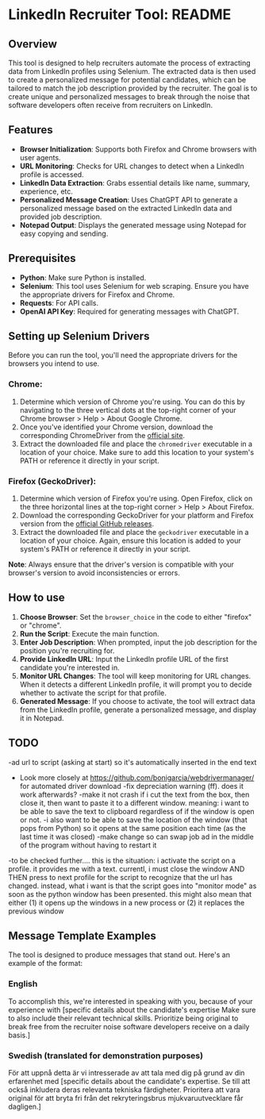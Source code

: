 # LinkedIn Recruiter Tool: README

## Overview
This tool is designed to help recruiters automate the process of extracting data from LinkedIn profiles using Selenium. The extracted data is then used to create a personalized message for potential candidates, which can be tailored to match the job description provided by the recruiter. The goal is to create unique and personalized messages to break through the noise that software developers often receive from recruiters on LinkedIn.

## Features
- **Browser Initialization**: Supports both Firefox and Chrome browsers with user agents.
- **URL Monitoring**: Checks for URL changes to detect when a LinkedIn profile is accessed.
- **LinkedIn Data Extraction**: Grabs essential details like name, summary, experience, etc.
- **Personalized Message Creation**: Uses ChatGPT API to generate a personalized message based on the extracted LinkedIn data and provided job description.
- **Notepad Output**: Displays the generated message using Notepad for easy copying and sending.

## Prerequisites
- **Python**: Make sure Python is installed.
- **Selenium**: This tool uses Selenium for web scraping. Ensure you have the appropriate drivers for Firefox and Chrome.
- **Requests**: For API calls.
- **OpenAI API Key**: Required for generating messages with ChatGPT.

## Setting up Selenium Drivers

Before you can run the tool, you'll need the appropriate drivers for the browsers you intend to use.

### Chrome:
1. Determine which version of Chrome you're using. You can do this by navigating to the three vertical dots at the top-right corner of your Chrome browser > Help > About Google Chrome.
2. Once you've identified your Chrome version, download the corresponding ChromeDriver from the [official site](https://sites.google.com/a/chromium.org/chromedriver/downloads).
3. Extract the downloaded file and place the `chromedriver` executable in a location of your choice. Make sure to add this location to your system's PATH or reference it directly in your script.

### Firefox (GeckoDriver):
1. Determine which version of Firefox you're using. Open Firefox, click on the three horizontal lines at the top-right corner > Help > About Firefox.
2. Download the corresponding GeckoDriver for your platform and Firefox version from the [official GitHub releases](https://github.com/mozilla/geckodriver/releases).
3. Extract the downloaded file and place the `geckodriver` executable in a location of your choice. Again, ensure this location is added to your system's PATH or reference it directly in your script.

**Note**: Always ensure that the driver's version is compatible with your browser's version to avoid inconsistencies or errors.

## How to use
1. **Choose Browser**: Set the `browser_choice` in the code to either "firefox" or "chrome".
2. **Run the Script**: Execute the main function.
3. **Enter Job Description**: When prompted, input the job description for the position you're recruiting for.
4. **Provide LinkedIn URL**: Input the LinkedIn profile URL of the first candidate you're interested in.
5. **Monitor URL Changes**: The tool will keep monitoring for URL changes. When it detects a different LinkedIn profile, it will prompt you to decide whether to activate the script for that profile.
6. **Generated Message**: If you choose to activate, the tool will extract data from the LinkedIn profile, generate a personalized message, and display it in Notepad.

## TODO
-ad url to script (asking at start) so it's automatically inserted in the end text
- Look more closely at https://github.com/bonigarcia/webdrivermanager/ for automated driver download
-fix depreciation warning (ff). does it work afterwards?
-make it not crash if i cut the text from the box, then close it, then want to paste it to a different window.
  meaning: i want to be able to save the text to clipboard regardless of if the window is open or not. 
-i also want to be able to save the location of the window (that pops from Python) so it opens at the same position each time (as the last time it was closed)
-make change so can swap job ad in the middle of the program without having to restart it

-to be checked further.... this is the situation: i activate the script on a profile. it provides me with a text. currentl, i must close the window AND THEN press to next profile for the script to recognize that the url has changed.
    instead, what i want is that the script goes into "monitor mode" as soon as the python window has been presented. this might also mean that either (1) it opens up the windows in a new process or (2) it replaces the previous window 




## Message Template Examples
The tool is designed to produce messages that stand out. Here's an example of the format:

### English
To accomplish this, we're interested in speaking with you, because of your experience with [specific details about the candidate's expertise Make sure to also include their relevant technical skills. Prioritize being original to break free from the recruiter noise software developers receive on a daily basis.]

### Swedish (translated for demonstration purposes)
För att uppnå detta är vi intresserade av att tala med dig på grund av din erfarenhet med [specific details about the candidate's expertise. Se till att också inkludera deras relevanta tekniska färdigheter. Prioritera att vara original för att bryta fri från det rekryteringsbrus mjukvaruutvecklare får dagligen.]
